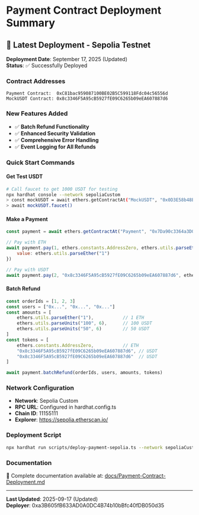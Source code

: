 # Payment Contract Deployment Summary

## 🚀 Latest Deployment - Sepolia Testnet

**Deployment Date**: September 17, 2025 (Updated)  
**Status**: ✅ Successfully Deployed

### Contract Addresses
```
Payment Contract:  0xC81bac959087100BE02B5C599118Fdc04c56556d
MockUSDT Contract: 0x8c3346F5A95cB5927fE09C6265b09eEA607887d6
```

### New Features Added
- ✅ **Batch Refund Functionality**
- ✅ **Enhanced Security Validation**
- ✅ **Comprehensive Error Handling**
- ✅ **Event Logging for All Refunds**

### Quick Start Commands

#### Get Test USDT
```bash
# Call faucet to get 1000 USDT for testing
npx hardhat console --network sepoliaCustom
> const mockUSDT = await ethers.getContractAt("MockUSDT", "0x0D3E58b48Ef96A1eAF2CD9A553558FFAf490Eb88")
> await mockUSDT.faucet()
```

#### Make a Payment
```javascript
const payment = await ethers.getContractAt("Payment", "0x7Da90c3364a3D0B99fCD18c1651E669C4D294D65")

// Pay with ETH
await payment.pay(1, ethers.constants.AddressZero, ethers.utils.parseEther("1"), {
    value: ethers.utils.parseEther("1")
})

// Pay with USDT
await payment.pay(2, "0x8c3346F5A95cB5927fE09C6265b09eEA607887d6", ethers.utils.parseUnits("100", 6))
```

#### Batch Refund
```javascript
const orderIds = [1, 2, 3]
const users = ["0x...", "0x...", "0x..."]
const amounts = [
    ethers.utils.parseEther("1"),           // 1 ETH
    ethers.utils.parseUnits("100", 6),      // 100 USDT
    ethers.utils.parseUnits("50", 6)        // 50 USDT
]
const tokens = [
    ethers.constants.AddressZero,           // ETH
    "0x8c3346F5A95cB5927fE09C6265b09eEA607887d6", // USDT
    "0x8c3346F5A95cB5927fE09C6265b09eEA607887d6"  // USDT
]

await payment.batchRefund(orderIds, users, amounts, tokens)
```

### Network Configuration
- **Network**: Sepolia Custom
- **RPC URL**: Configured in hardhat.config.ts
- **Chain ID**: 11155111
- **Explorer**: https://sepolia.etherscan.io/

### Deployment Script
```bash
npx hardhat run scripts/deploy-payment-sepolia.ts --network sepoliaCustom
```

### Documentation
📖 Complete documentation available at: [docs/Payment-Contract-Deployment.md](docs/Payment-Contract-Deployment.md)

---

**Last Updated**: 2025-09-17 (Updated)  
**Deployer**: 0xa3B605fB633AD0A0DC4B74b10bBfc40fDB050d35
